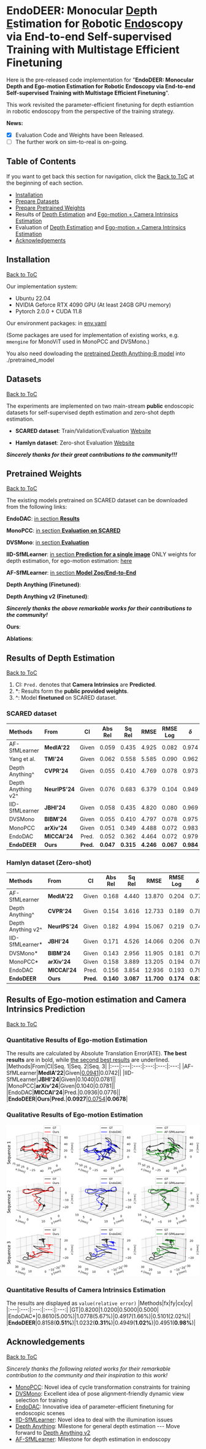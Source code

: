 # EndoDEER: Monocular <ins>De</ins>pth <ins>E</ins>stimation for <ins>R</ins>obotic <ins>Endo</ins>scopy via End-to-end Self-supervised Training with Multistage Efficient Finetuning
Here is the pre-released code implementation for "**EndoDEER: Monocular Depth and Ego-motion Estimation for Robotic Endoscopy via End-to-end Self-supervised Training with Multistage Efficient Finetuning**". 

This work revisited the parameter-efficient finetuning for depth estiamtion in robotic endoscopy from the perspective of the training strategy.

**News:**
- [X] Evaluation Code and Weights have been Released.
- [ ] The further work on sim-to-real is on-going.

## Table of Contents
If you want to get back this section for navigation, click the [Back to ToC](#table-of-contents) at the beginning of each section.
- [Installation](#installation)
- [Prepare Datasets](#datasets)
- [Prepare Pretrained Weights](#pretrained-weights)
- Results of [Depth Estimation](#results-of-depth-estimation) and [Ego-motion + Camera Intrinsics Estimation](#results-of-ego-motion-estimation-and-camera-intrinsics-prediction)
- Evaluation of [Depth Estimation](#evaluation-of-depth-estimation) and [Ego-motion + Camera Intrinsics Estimation](#evaluation-of-ego-motion-estimation-and-camera-intrinsics-prediction)
- [Acknowledgements](#acknowledgements)

## Installation
[Back to ToC](#table-of-contents)

Our implementation system: 
- Ubuntu 22.04
- NVIDIA Geforce RTX 4090 GPU (At least 24GB GPU memory)
- Pytorch 2.0.0 + CUDA 11.8

Our environment packages: in [env.yaml](env.yaml)

(Some packages are used for implementation of existing works, e.g. `mmengine` for MonoViT used in MonoPCC and DVSMono.)

You also need dowloading the [pretrained Depth Anything-B model](https://huggingface.co/spaces/LiheYoung/Depth-Anything/tree/main/checkpoints) into ./pretrained_model

## Datasets
[Back to ToC](#table-of-contents)

The experiments are implemented on two main-stream **public** endoscopic datasets for self-supervised depth estimation and zero-shot depth estimation.
- **SCARED dataset**: Train/Validation/Evaluation [Website](https://endovissub2019-scared.grand-challenge.org/)

- **Hamlyn dataset**: Zero-shot Evaluation [Website](http://hamlyn.doc.ic.ac.uk/vision/)

_**Sincerely thanks for their great contributions to the community!!!**_

## Pretrained Weights
[Back to ToC](#table-of-contents)

The existing models pretrained on SCARED dataset can be downloaded from the following links:

**EndoDAC**: [in section **Results**](https://github.com/BeileiCui/EndoDAC?tab=readme-ov-file#results)

**MonoPCC**: [in section **Evaluation on SCARED**](https://github.com/adam99goat/MonoPCC?tab=readme-ov-file#-evaluation-on-scared)

**DVSMono**: [in section **Evaluation**](https://github.com/adam99goat/DVSMono/tree/main?tab=readme-ov-file#-evaluation)

**IID-SfMLearner**: [in section **Prediction for a single image**](https://github.com/bobo909/IID-SfmLearner?tab=readme-ov-file#%EF%B8%8F-prediction-for-a-single-image) ONLY weights for depth estimation, for ego-motion estimation: [here]()

**AF-SfMLearner**: [in section **Model Zoo/End-to-End**](https://github.com/ShuweiShao/AF-SfMLearner?tab=readme-ov-file#-model-zoo)

**Depth Anything (Finetuned)**: 

**Depth Anything v2 (Finetuned)**: 

_**Sincerely thanks the above remarkable works for their contributions to the community!**_

**Ours**: 

**Ablations**:

## Results of Depth Estimation
[Back to ToC](#table-of-contents)

1. CI: `Pred.` denotes that **Camera Intrinsics** are **Predicted**.
2. *: Results form the **public provided weights**.
3. \^: Model **finetuned** on SCARED dataset.
### SCARED dataset
|Methods|From|CI|Abs Rel|Sq Rel|RMSE|RMSE Log|$\delta$|
|:---|:---|:---:|:---:|:---:|:---:|:---:|:---:|
|AF-SfMLearner|**MedIA'22**|Given|0.059|0.435|4.925|0.082|0.974|
|Yang et al.|**TMI'24**|Given|0.062|0.558|5.585|0.090|0.962|
|Depth Anything\^|**CVPR'24**|Given|0.055|0.410|4.769|0.078|0.973|
|Depth Anything v2\^|**NeurIPS'24**|Given|0.076|0.683|6.379|0.104|0.949|
|IID-SfMLearner|**JBHI'24**|Given|0.058|0.435|4.820|0.080|0.969|
|DVSMono|**BIBM'24**|Given|0.055|0.410|4.797|0.078|0.975|
|MonoPCC|**arXiv'24**|Given|0.051|0.349|4.488|0.072|0.983|
|EndoDAC|**MICCAI'24**|Pred.|0.052|0.362|4.464|0.072|0.979|
|**EndoDEER**|**Ours**|**Pred.**|**0.047**|**0.315**|**4.246**|**0.067**|**0.984**|

### Hamlyn dataset (Zero-shot)
|Methods|From|CI|Abs Rel|Sq Rel|RMSE|RMSE Log|$\delta$|
|:---|:---|:---:|:---:|:---:|:---:|:---:|:---:|
|AF-SfMLearner|**MedIA'22**|Given|0.168|4.440|13.870|0.204|0.770|
|Depth Anything\^|**CVPR'24**|Given|0.154|3.616|12.733|0.189|0.784|
|Depth Anything v2\^|**NeurIPS'24**|Given|0.182|4.994|15.067|0.219|0.740|
|IID-SfMLearner*|**JBHI'24**|Given|0.171|4.526|14.066|0.206|0.767|
|DVSMono*|**BIBM'24**|Given|0.143|2.956|11.905|0.181|0.796|
|MonoPCC*|**arXiv'24**|Given|0.158|3.889|13.205|0.194|0.782|
|EndoDAC|**MICCAI'24**|Pred.|0.156|3.854|12.936|0.193|0.791|
|**EndoDEER**|**Ours**|**Pred.**|**0.140**|**3.087**|**11.700**|**0.174**|**0.813**|

## Results of Ego-motion estimation and Camera Intrinsics Prediction
[Back to ToC](#table-of-content)
### Quantitative Results of Ego-motion Estimation
The results are calculated by Absolute Translation Error(ATE). **The best results** are in bold, while <ins>the second best results</ins> are underlined.
|Methods|From|CI|Seq. 1|Seq. 2|Seq. 3|
|:---|:---|:---:|:---:|:---:|:---:|
|AF-SfMLearner|**MedIA'22**|Given|<ins>0.0941</ins>|0.0742||
|IID-SfMLearner|**JBHI'24**|Given|0.1040|0.0781||
|MonoPCC|**arXiv'24**|Given|0.1040|0.0781||
|EndoDAC|**MICCAI'24**|Pred.|0.0936|0.0776||
|**EndoDEER**|**Ours**|**Pred.**|**0.0927**|<ins>0.0754</ins>|**0.0678**|

### Qualitative Results of Ego-motion Estimation
![](assets/vis_traj.png)

### Quantitative Results of Camera Intrinsics Estimation
The results are displayed as `value(relative error)`
|Methods|fx|fy|cx|cy|
|:---|:---:|:---:|:---:|:---:|
|GT|0.8200|1.0200|0.5000|0.5000|
|EndoDAC*|0.8610(5.00%)|1.0778(5.67%)|0.4917(1.66%)|0.5101(2.02%)|
|**EndoDEER**|0.8158(**0.51%**)|1.0232(**0.31%**)|0.4949(**1.02%**)|0.4951(**0.98%**)|

## Acknowledgements
[Back to ToC](#table-of-contents)

_Sincerely thanks the following related works for their remarkable contribution to the community and their inspiration to this work!_
- [MonoPCC](https://github.com/adam99goat/MonoPCC): Novel idea of cycle transformation constraints for training
- [DVSMono](https://github.com/adam99goat/DVSMono): Excellent idea of pose alignment-friendly dynamic view selection for training
- [EndoDAC](https://github.com/BeileiCui/EndoDAC): Innovative idea of parameter-efficient finetuning for endoscopic scenes
- [IID-SfMLearner](https://github.com/bobo909/IID-SfmLearner): Novel idea to deal with the illumination issues
- [Depth Anything](https://github.com/DepthAnything): Milestone for general depth estimation --- Move forward to [Depth Anything v2](https://github.com/DepthAnything/Depth-Anything-V2)
- [AF-SfMLearner](https://github.com/ShuweiShao/AF-SfMLearner): Milestone for depth estimation in endoscopy
